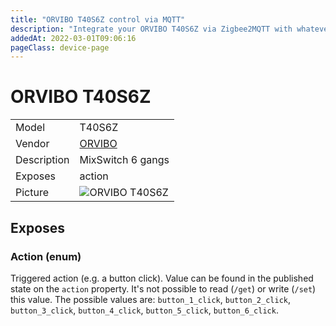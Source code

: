 ```yaml
---
title: "ORVIBO T40S6Z control via MQTT"
description: "Integrate your ORVIBO T40S6Z via Zigbee2MQTT with whatever smart home infrastructure you are using without the vendor's bridge or gateway."
addedAt: 2022-03-01T09:06:16
pageClass: device-page
---
```


<!-- !!!! -->
<!-- ATTENTION: This file is auto-generated through docgen! -->
<!-- You can only edit the "Notes"-Section between the two comment lines "Notes BEGIN" and "Notes END". -->
<!-- Do not use h1 or h2 heading within "## Notes"-Section. -->
<!-- !!!! -->

# ORVIBO T40S6Z

|     |     |
|-----|-----|
| Model | T40S6Z  |
| Vendor  | [ORVIBO](/supported-devices/#v=ORVIBO)  |
| Description | MixSwitch 6 gangs |
| Exposes | action |
| Picture | ![ORVIBO T40S6Z](https://www.zigbee2mqtt.io/images/devices/T40S6Z.png) |


<!-- Notes BEGIN: You can edit here. Add "## Notes" headline if not already present. -->


<!-- Notes END: Do not edit below this line -->




## Exposes

### Action (enum)
Triggered action (e.g. a button click).
Value can be found in the published state on the `action` property.
It's not possible to read (`/get`) or write (`/set`) this value.
The possible values are: `button_1_click`, `button_2_click`, `button_3_click`, `button_4_click`, `button_5_click`, `button_6_click`.

